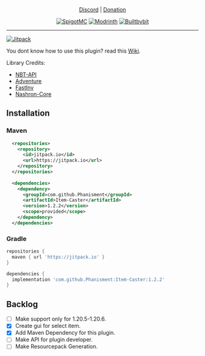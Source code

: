 <div align="center">
	<a href="https://discord.gg/grJCgRHKvg">Discord</a> |
	<a href="https://buymeacoffee.com/Phanisment">Donation</a>
	<!--<p>&nbsp;</p>-->
</div>
<div align="center">

[![SpigotMC](https://img.shields.io/badge/spigot-ED8106?style=for-the-badge&logo=SpigotMC&logoColor=white)](https://www.spigotmc.org/resources/item-caster.121386/)
[![Modrinth](https://img.shields.io/badge/modrinth-00AF5C?style=for-the-badge&logo=modrinth&logoColor=white)](https://modrinth.com/plugin/item-caster)
[![Builtbybit](https://img.shields.io/badge/builtbybit-2D87C3?style=for-the-badge&logo=builtbybit&logoColor=white)](https://builtbybit.com/resources/item-caster.56752/)

</div>

---

[![Jitpack](https://jitpack.io/v/Phanisment/Item-Caster.svg)](https://jitpack.io/#Phanisment/Item-Caster)

You dont know how to use this plugin? read this [Wiki](https://github.com/Phanisment/Item-Caster/wiki).

Library Credits:
- [NBT-API](https://github.com/tr7zw/Item-NBT-API)
- [Adventure](https://github.com/KyoriPowered/adventure)
- [FastInv](https://github.com/MrMicky-FR/FastInv)
- [Nashron-Core](https://github.com/openjdk/nashorn)

## Installation
### Maven
```xml
  <repositories>
    <repository>
      <id>jitpack.io</id>
      <url>https://jitpack.io</url>
    </repository>
  </repositories>
  
  <dependencies>
    <dependency>
      <groupId>com.github.Phanisment</groupId>
      <artifactId>Item-Caster</artifactId>
      <version>1.2.2</version>
      <scope>provided</scope>
    </dependency>
  </dependencies>
```

### Gradle
```gradle
repositories {
  maven { url 'https://jitpack.io' }
}

dependencies {
  implementation 'com.github.Phanisment:Item-Caster:1.2.2'
}
```

## Backlog
- [ ] Make support only for 1.20.5-1.20.6.
- [x] Create gui for select item.
- [x] Add Maven Dependency for this plugin.
- [ ] Make API for plugin developer.
- [ ] Make Resourcepack Generation.
